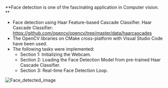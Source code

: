 **Face detection is one of the fascinating application in Computer vision. **

- Face detection using Haar Feature-based Cascade Classifier.
  Haar Cascade Classifier: https://github.com/opencv/opencv/tree/master/data/haarcascades
- The OpenCV libraries on CMake cross-platform with Visual Studio Code have been used.
- The following tasks were implemented:
   - Section 1: Initializing the Webcam.
   - Section 2: Loading the Face Detection Model from pre-trained Haar Cascade Classifier.
   - Section 3: Real-time Face Detection Loop.
     
![Face_detected_image](https://github.com/abulzunayed/C_plus_plus_Projects/assets/122612945/31a636c4-3de5-4b04-9534-34ad8e4008f8)

